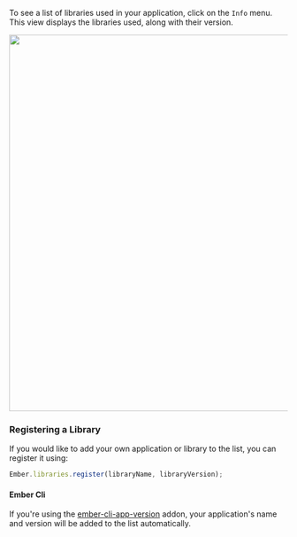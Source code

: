 To see a list of libraries used in your application, click on the `Info` menu. This view displays the libraries used, along with their version.

<img src="../../images/guides/ember-inspector/info-screenshot.png" width="680"/>

### Registering a Library

If you would like to add your own application or library to the list, you can register it using:

```javascript
Ember.libraries.register(libraryName, libraryVersion);
```

#### Ember Cli

If you're using the [ember-cli-app-version] addon, your application's name and version will be added to the list automatically.

[ember-cli-app-version]: https://github.com/embersherpa/ember-cli-app-version